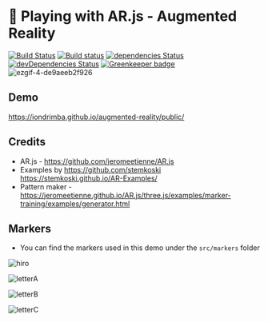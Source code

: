 # :ghost: Playing with AR.js - Augmented Reality

[![Build Status](https://travis-ci.org/iondrimba/augmented-reality.svg?branch=master)](https://travis-ci.org/iondrimba/augmented-reality)
[![Build status](https://ci.appveyor.com/api/projects/status/a7ft63rcqrok1u47?svg=true)](https://ci.appveyor.com/project/iondrimba/augmented-reality)
[![dependencies Status](https://david-dm.org/iondrimba/augmented-reality/status.svg)](https://david-dm.org/iondrimba/augmented-reality)
[![devDependencies Status](https://david-dm.org/iondrimba/augmented-reality/dev-status.svg)](https://david-dm.org/iondrimba/augmented-reality?type=dev) [![Greenkeeper badge](https://badges.greenkeeper.io/iondrimba/augmented-reality.svg)](https://greenkeeper.io/)
![ezgif-4-de9aeeb2f926](https://user-images.githubusercontent.com/178548/57727671-7ac64000-7668-11e9-9aaa-d4e93f5ee442.gif)

## Demo
https://iondrimba.github.io/augmented-reality/public/

## Credits
* AR.js - https://github.com/jeromeetienne/AR.js
* Examples by  https://github.com/stemkoski https://stemkoski.github.io/AR-Examples/
* Pattern maker - https://jeromeetienne.github.io/AR.js/three.js/examples/marker-training/examples/generator.html

## Markers
* You can find the markers used in this demo under the `src/markers` folder

![hiro](https://user-images.githubusercontent.com/178548/57737067-a6552480-7680-11e9-8c3a-f2def8acf4d4.png)

![letterA](https://user-images.githubusercontent.com/178548/57737068-a6552480-7680-11e9-9959-b0df8cc71cc8.png)

![letterB](https://user-images.githubusercontent.com/178548/57737069-a6552480-7680-11e9-9498-8663e7a83684.png)

![letterC](https://user-images.githubusercontent.com/178548/57737070-a6edbb00-7680-11e9-9f93-211812a7e64d.png)
